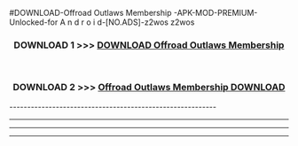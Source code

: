#DOWNLOAD-Offroad Outlaws Membership -APK-MOD-PREMIUM-Unlocked-for A n d r o i d-[NO.ADS]-z2wos z2wos 



<div align="center">

<h3>DOWNLOAD 1 >>> <a href="https://getmod2.web.app/?judul=Offroad Outlaws Membership ">DOWNLOAD Offroad Outlaws Membership </a></h3><br>

<h3>DOWNLOAD 2 >>> <a href="https://getmod2.web.app/?judul=Offroad Outlaws Membership ">Offroad Outlaws Membership  DOWNLOAD </a></h3>

</div>
----------------------------------------------------------

----------------------------------------------------------

----------------------------------------------------------

----------------------------------------------------------



